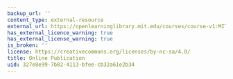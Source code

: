 ```yaml
---
backup_url: ''
content_type: external-resource
external_url: https://openlearninglibrary.mit.edu/courses/course-v1:MITx+15.480x+3T2021/about
has_external_licence_warning: true
has_external_license_warning: true
is_broken: ''
license: https://creativecommons.org/licenses/by-nc-sa/4.0/
title: Online Publication
uid: 327e8e99-7b82-4113-bfee-cb32a61e2b34
---
```

